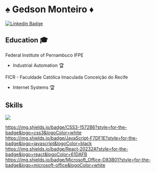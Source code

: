 <!--
### Hi there 👋

**GedsonMonteiro/GedsonMonteiro** is a ✨ _special_ ✨ repository because its `README.md` (this file) appears on your GitHub profile.

Here are some ideas to get you started:

- 🔭 I’m currently working on ...
- 🌱 I’m currently learning ...
- 👯 I’m looking to collaborate on ...
- 🤔 I’m looking for help with ...
- 💬 Ask me about ...
- 📫 How to reach me: ...
- 😄 Pronouns: ...
- ⚡ Fun fact: ...
-->

# :spades: Gedson Monteiro :diamonds:
[![Linkedin Badge](https://img.shields.io/badge/LinkedIn-0077B5?style=for-the-badge&logo=linkedin&logoColor=white&link=https://www.linkedin.com/in/gedsonmonteiro/)](https://www.linkedin.com/in/gedsonmonteiro/)

## Education :mortar_board:

  Federal Institute of Pernambuco IFPE
  - Industrial Automation :trophy:

  FICR - Faculdade Católica Imaculada Conceição do Recife
  - Internet Systems :trophy:


## Skills

<img src="https://img.shields.io/badge/HTML-239120?style=for-the-badge&logo=html5&logoColor=white" />

https://img.shields.io/badge/CSS3-1572B6?style=for-the-badge&logo=css3&logoColor=white
https://img.shields.io/badge/JavaScript-F7DF1E?style=for-the-badge&logo=javascript&logoColor=black
https://img.shields.io/badge/React-20232A?style=for-the-badge&logo=react&logoColor=61DAFB
https://img.shields.io/badge/Microsoft_Office-D83B01?style=for-the-badge&logo=microsoft-office&logoColor=white

